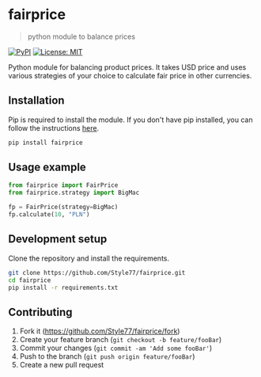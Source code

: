 # fairprice

> python module to balance prices

[![PyPI](https://img.shields.io/pypi/v/fairprice.svg)](https://pypi.org/project/fairprice/)
[![License: MIT](https://img.shields.io/badge/License-MIT-yellow.svg)](https://opensource.org/licenses/MIT)

Python module for balancing product prices. It takes USD price and uses various strategies of your choice to calculate fair price in other currencies.

## Installation

Pip is required to install the module. If you don't have pip installed, you can follow the instructions [here](https://pip.pypa.io/en/stable/installing/).

```sh
pip install fairprice
```

## Usage example

```python
from fairprice import FairPrice
from fairprice.strategy import BigMac

fp = FairPrice(strategy=BigMac)
fp.calculate(10, "PLN")
```

## Development setup

Clone the repository and install the requirements.

```sh
git clone https://github.com/Style77/fairprice.git
cd fairprice
pip install -r requirements.txt
```

## Contributing

1. Fork it (<https://github.com/Style77/fairprice/fork>)
2. Create your feature branch (`git checkout -b feature/fooBar`)
3. Commit your changes (`git commit -am 'Add some fooBar'`)
4. Push to the branch (`git push origin feature/fooBar`)
5. Create a new pull request
